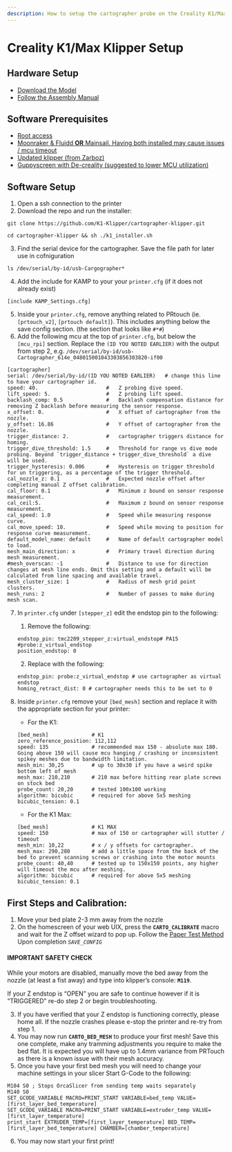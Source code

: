 ```yaml
---
description: How to setup the cartographer probe on the Creality K1/Max
---
```


# Creality K1/Max Klipper Setup

## Hardware Setup

* [Download the Model](https://www.printables.com/model/684338-k1-k1max-eddy-current-mount-cartographer/)
* [Follow the Assembly Manual](../probe-installation/creality-k1-max-probe-configuration.md)

## Software Prerequisites

* [Root access](https://github.com/Guilouz/Creality-K1-and-K1-Max/wiki/Install-&-Update-Rooted-Firmware#enable-root-access)
* [Moonraker & Fluidd **OR** Mainsail. Having both installed may cause issues / mcu timeout](https://github.com/Guilouz/Creality-K1-and-K1-Max/wiki/Moonraker-and-Nginx)
* [Updated klipper (from Zarboz)](https://github.com/K1-Klipper/installer\_script\_k1\_and\_max)
* [Guppyscreen with De-creality (suggested to lower MCU utilization)](https://github.com/ballaswag/guppyscreen)

## Software Setup

1. Open a ssh connection to the printer
2. Download the repo and run the installer:

```
git clone https://github.com/K1-Klipper/cartographer-klipper.git

cd cartographer-klipper && sh ./k1_installer.sh
```

3. Find the serial device for the cartographer. Save the file path for later use in cofniguration

```
ls /dev/serial/by-id/usb-Cargographer*
```

4. Add the include for KAMP to your your `printer.cfg` (if it does not already exist)

```
[include KAMP_Settings.cfg]
```

5. Inside your `printer.cfg`, remove anything related to PRtouch (ie. `[prtouch_v2]`, `[prtouch default]`). This includes anything below the save config section. (the section that looks like `#*#`)
6. Add the following mcu at the top of `printer.cfg`, but below the `[mcu_rpi]` section. Replace the `(ID YOU NOTED EARLIER)` with the output from step 2, e.g. `/dev/serial/by-id/usb-Cartographer_614e_048015001043303856303820-if00`

```
[cartographer]
serial: /dev/serial/by-id/(ID YOU NOTED EARLIER)   # change this line to have your cartographer id.
speed: 40.                      #   Z probing dive speed.
lift_speed: 5.                  #   Z probing lift speed.
backlash_comp: 0.5              #   Backlash compensation distance for removing Z backlash before measuring the sensor response.
x_offset: 0.                    #   X offset of cartographer from the nozzle.
y_offset: 16.86                 #   Y offset of cartographer from the nozzle.
trigger_distance: 2.            #   cartographer triggers distance for homing.
trigger_dive_threshold: 1.5     #   Threshold for range vs dive mode probing. Beyond `trigger_distance + trigger_dive_threshold` a dive will be used.
trigger_hysteresis: 0.006       #   Hysteresis on trigger threshold for un triggering, as a percentage of the trigger threshold.
cal_nozzle_z: 0.1               #   Expected nozzle offset after completing manual Z offset calibration.
cal_floor: 0.1                  #   Minimum z bound on sensor response measurement.
cal_ceil:5.                     #   Maximum z bound on sensor response measurement.
cal_speed: 1.0                  #   Speed while measuring response curve.
cal_move_speed: 10.             #   Speed while moving to position for response curve measurement.
default_model_name: default     #   Name of default cartographer model to load.
mesh_main_direction: x          #   Primary travel direction during mesh measurement.
#mesh_overscan: -1              #   Distance to use for direction changes at mesh line ends. Omit this setting and a default will be calculated from line spacing and available travel.
mesh_cluster_size: 1            #   Radius of mesh grid point clusters.
mesh_runs: 2                    #   Number of passes to make during mesh scan.
```

7.  In `printer.cfg` under `[stepper_z]` edit the endstop pin to the following:

    1. Remove the following:

    ```
    endstop_pin: tmc2209_stepper_z:virtual_endstop# PA15   #probe:z_virtual_endstop 
    position_endstop: 0
    ```

    2. Replace with the following:

    ```
    endstop_pin: probe:z_virtual_endstop # use cartographer as virtual endstop
    homing_retract_dist: 0 # cartographer needs this to be set to 0
    ```
8.  Inside `printer.cfg` remove your `[bed_mesh]` section and replace it with the appropriate section for your printer:

    * For the K1:

    ```
    [bed_mesh]              # K1
    zero_reference_position: 112,112
    speed: 135              # recommended max 150 - absolute max 180. Going above 150 will cause mcu hanging / crashing or inconsistent spikey meshes due to bandwidth limitation.  
    mesh_min: 30,25         # up to 30x30 if you have a weird spike bottom left of mesh
    mesh_max: 210,210       # 210 max before hitting rear plate screws on stock bed
    probe_count: 20,20      # tested 100x100 working
    algorithm: bicubic      # required for above 5x5 meshing
    bicubic_tension: 0.1
    ```

    * For the K1 Max:

    ```
    [bed_mesh]              # K1 MAX
    speed: 150              # max of 150 or cartographer will stutter / timeout
    mesh_min: 10,22         # x / y offsets for cartographer.
    mesh_max: 290,280       # add a little space from the back of the bed to prevent scanning screws or crashing into the motor mounts
    probe_count: 40,40      # tested up to 150x150 points, any higher will timeout the mcu after meshing.
    algorithm: bicubic      # required for above 5x5 meshing
    bicubic_tension: 0.1
    ```

## First Steps and Calibration:

1. Move your bed plate 2-3 mm away from the nozzle
2. On the homescreen of your web UIX, press the **`CARTO_CALIBRATE`** macro and wait for the Z offset wizard to pop up. Follow the [Paper Test Method](https://www.klipper3d.org/Bed\_Level.html#the-paper-test) Upon completion _`SAVE_CONFIG`_

#### IMPORTANT SAFETY CHECK

While your motors are disabled, manually move the bed away from the nozzle (at least a fist away) and type into klipper’s console: **`M119`**.

If your Z endstop is “OPEN” you are safe to continue however if it is “TRIGGERED” re-do step 2 or begin troubleshooting.

3. If you have verified that your Z endstop is functioning correctly, please home all. If the nozzle crashes please e-stop the printer and re-try from step 1.
4. You may now run **`CARTO_BED_MESH`** to produce your first mesh! Save this one complete, make any tramming adjustments you require to make the bed flat. It is expected you will have up to 1.4mm variance from PRTouch as there is a known issue with their mesh accuracy.
5. Once you have your first bed mesh you will need to change your machine settings in your slicer Start G-Code to the following:

```
M104 S0 ; Stops OrcaSlicer from sending temp waits separately
M140 S0
SET_GCODE_VARIABLE MACRO=PRINT_START VARIABLE=bed_temp VALUE=[first_layer_bed_temperature] 
SET_GCODE_VARIABLE MACRO=PRINT_START VARIABLE=extruder_temp VALUE=[first_layer_temperature] 
print_start EXTRUDER_TEMP=[first_layer_temperature] BED_TEMP=[first_layer_bed_temperature] CHAMBER=[chamber_temperature]
```

6. You may now start your first print!
